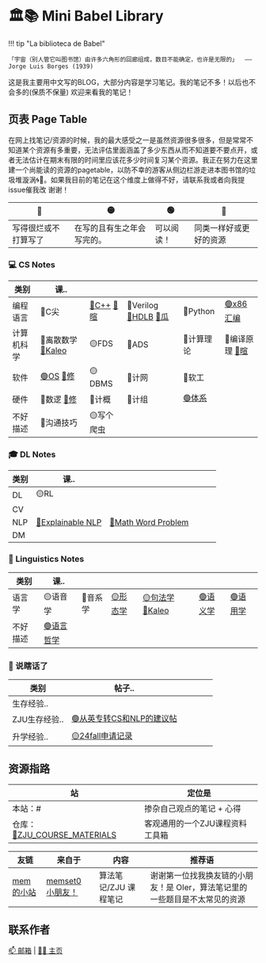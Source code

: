 # 🏛️📚 Mini Babel Library

!!! tip "La biblioteca de Babel"

    「宇宙（别人管它叫图书馆）由许多六角形的回廊组成，数目不能确定，也许是无限的」  —— Jorge Luis Borges (1939)

这是我主要用中文写的BLOG，大部分内容是学习笔记。我的笔记不多！以后也不会多的(保质不保量) 欢迎来看我的笔记！


## 页表 Page Table
在网上找笔记/资源的时候，我的最大感受之一是虽然资源很多很多，但是常常不知道某个资源有多重要，无法评估里面涵盖了多少东西从而不知道要不要点开，或者无法估计在期末有限的时间里应该花多少时间复习某个资源。我正在努力在这里建一个尚能读的资源的pagetable，以防不幸的游客从侧边栏游走进本图书馆的垃圾堆漩涡🌀🌊。如果我目前的笔记在这个维度上做得不好，请联系我或者向我提issue催我改 谢谢！

| 🔴 | 🟡 | 🟢 | 🔗 |
| -- | -- | -- | -- |  
| 写得很烂或不打算写了 | 在写的且有生之年会写完的。 | 可以阅读！ | 同类一样好或更好的资源 |


### 💻 CS Notes 

| 类别 | 课.. | | | | |
| -- | -- | -- | -- | -- | -- |
| 编程语言 | 🔴C尖 | [🔴C++](https://ruoxining.github.io/OBvault/CS/CPP/course/) [🔗暄](https://xuan-insr.github.io/cpp/cpp_restart/) | 🔴Verilog [🔗HDLB](https://hdlbits.01xz.net/wiki/Main_Page) [🔗瓜](https://guahao31.github.io/2024_DD/) | 🔴Python | [🟢x86汇编](https://ruoxining.github.io/OBvault/CS/x86assm/) |
| 计算机科学 | 🔴离散数学 [🔗Kaleo](https://github.com/Kaleo996/ZJU-Discrete-Math-2022) | 🟡FDS | 🔴ADS | 🔴计算理论 | 🔴编译原理 [🔗暄](https://xuan-insr.github.io/compile_principle/) |
| 软件 | [🟢OS](https://ruoxining.github.io/OBvault/CS/OS/) [🔗修](https://note.isshikih.top/cour_note/D3QD_OperatingSystem/) | 🟡DBMS | 🔴计网 | 🔴软工 |  |
| 硬件 | 🔴数逻 [🔗修](https://note.isshikih.top/cour_note/D2QD_DigitalDesign/) | 🔴计概 | 🔴计组 | [🟢体系](https://ruoxining.github.io/OBvault/CS/CA/) |  |  |
| 不好描述 | 🔴沟通技巧 | 🟡写个爬虫 |  |  |  |


### 🎓 DL Notes

| 类别 | 课.. | | | | |
| -- | -- | -- | -- | -- | -- |
| DL | 🟡RL |  |   |  |
| CV |  |  |  |  |  |
| NLP | [🔴Explainable NLP](https://ruoxining.github.io/OBvault/DL/NLPTheory/explainable_nlp/) | [🔴Math Word Problem](https://ruoxining.github.io/OBvault/DL/NLPTheory/mwp/) |  |  |  |
| DM |  |  |  |  |  |


### 🌳 Linguistics Notes

| 类别 | 课.. | | | | | |
| -- | -- | -- | -- | -- | -- | -- |
| 语言学 | 🟡语音学 | 🔴音系学 | [🟡形态学](https://ruoxining.github.io/OBvault/Ling/Morphology) | [🟡句法学](https://ruoxining.github.io/OBvault/Ling/Syntax/) [🔗Kaleo](https://kaleo996.github.io/ling/syntax/) | [🟢语义学](https://ruoxining.github.io/OBvault/Ling/Semantics/) | [🟢语用学](https://ruoxining.github.io/OBvault/Ling/Pragmatics/intro/) |
| 不好描述 | [🟢语言哲学](https://ruoxining.github.io/OBvault/Ling/pol_zh/) |  |  |  |  | |


### 💭 说瞎话了

| 类别 | 帖子.. | | | | |
| -- | -- | -- | -- | -- | -- |
| 生存经验.. |  |   |   |  |
| ZJU生存经验.. | [🟢从英专转CS和NLP的建议帖](https://ruoxining.github.io/OBvault/Other/zju_ling_cs/) |  |  |  |  |
| 升学经验.. | [🟡24fall申请记录](https://ruoxining.github.io/OBvault/Other/24fall/) |  |  |  |  |


## 资源指路

| 站 | 定位是 |
| -- | -- |
| 本站：# | 掺杂自己观点的笔记 + 心得 |
| 仓库：[🔗ZJU_COURSE_MATERIALS](https://github.com/ruoxining/ZJU_COURSE_MATERIALS) | 客观通用的一个ZJU课程资料工具箱  |

| 友链 | 来自于 | 内容 | 推荐语 |
| -- | -- | -- | -- |
| [mem 的小站](https://mem.ac/) | [memset0 小朋友！](https://github.com/memset0) | 算法笔记/ZJU 课程笔记 | 谢谢第一位找我换友链的小朋友！是 OIer，算法笔记里的一些题目是不太常见的资源 |  

## 联系作者

[📫 邮箱](RuoxiNing@outlook.com) | [🧑‍💻 主页](https://ruoxining.github.io)
